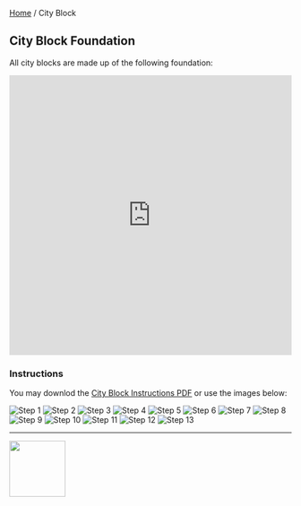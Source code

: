 <style>@import url("//readme.codeadam.ca/readme.css");</style>

[Home](/) / City Block

## City Block Foundation

All city blocks are made up of the following foundation:

<iframe src="https://pages.codeadam.ca/ldr-viewer/view?background=4293848814&filename=city-block.packed.mpd&path=https://ldr.brickmmo.com/city-block/" height="500" width="100%" frameborder="0" allowtransparency id="iframe"></iframe>

### Instructions

You may downlod the [City Block Instructions PDF](city-block/city-block.pdf) or use the images below:

![Step 1](city-block/1_1x.png)
![Step 2](city-block/2_1x.png)
![Step 3](city-block/3_1x.png)
![Step 4](city-block/4_1x.png)
![Step 5](city-block/5_1x.png)
![Step 6](city-block/6_1x.png)
![Step 7](city-block/7_1x.png)
![Step 8](city-block/8_1x.png)
![Step 9](city-block/9_1x.png)
![Step 10](city-block/10_1x.png)
![Step 11](city-block/11_1x.png)
![Step 12](city-block/12_1x.png)
![Step 13](city-block/13_1x.png)

---

<a href="https://brickmmo.com">
<img src="https://cdn.brickmmo.com/images@1.0.0/brickmmo-logo-coloured-horizontal.png" width="100">
</a>

<script src="https://cdn.brickmmo.com/bar@1.0.0/bar.js"></script>
